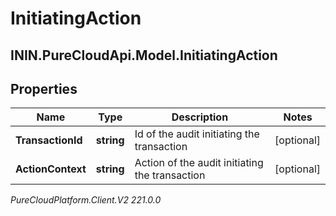 # InitiatingAction

## ININ.PureCloudApi.Model.InitiatingAction

## Properties

|Name | Type | Description | Notes|
|------------ | ------------- | ------------- | -------------|
| **TransactionId** | **string** | Id of the audit initiating the transaction | [optional] |
| **ActionContext** | **string** | Action of the audit initiating the transaction | [optional] |



_PureCloudPlatform.Client.V2 221.0.0_
